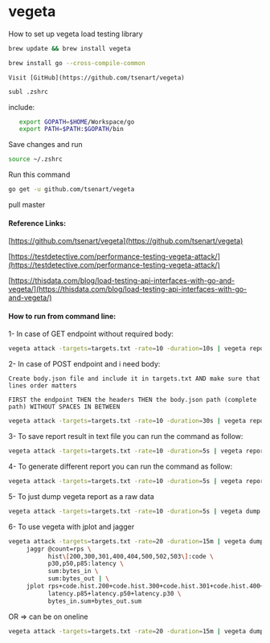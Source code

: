 # vegeta
How to set up vegeta load testing library

```bash
brew update && brew install vegeta
```
```bash
brew install go --cross-compile-common
```
```text
Visit [GitHub](https://github.com/tsenart/vegeta)
```
```bash
subl .zshrc
```
   include: 
```bash
   export GOPATH=$HOME/Workspace/go
   export PATH=$PATH:$GOPATH/bin
```

Save changes and run
```bash
source ~/.zshrc
```
Run this command 
```bash
go get -u github.com/tsenart/vegeta
```
pull master



#### Reference Links:

[https://github.com/tsenart/vegeta](https://github.com/tsenart/vegeta)

[https://testdetective.com/performance-testing-vegeta-attack/](https://testdetective.com/performance-testing-vegeta-attack/)

[https://thisdata.com/blog/load-testing-api-interfaces-with-go-and-vegeta/](https://thisdata.com/blog/load-testing-api-interfaces-with-go-and-vegeta/)


#### How to run from command line:

1- In case of GET endpoint without required body:

```bash
vegeta attack -targets=targets.txt -rate=10 -duration=10s | vegeta report
```

2- In case of POST endpoint and i need body:

`Create body.json file and include it in targets.txt AND make sure that lines order matters`

`FIRST the endpoint THEN the headers THEN the body.json path (complete path) WITHOUT SPACES IN BETWEEN`

```bash
vegeta attack -targets=targets.txt -rate=10 -duration=30s | vegeta report
```

3- To save report result in text file you can run the command as follow:

```bash
vegeta attack -targets=targets.txt -rate=10 -duration=5s | vegeta report > anas.bin
```

4- To generate different report you can run the command as follow:

```bash
vegeta attack -targets=targets.txt -rate=10 -duration=5s | vegeta report -reporter=json
```

5- To just dump vegeta report as a raw data

```bash
vegeta attack -targets=targets.txt -rate=10 -duration=5s | vegeta dump
```

6- To use vegeta with jplot and jagger

```bash
vegeta attack -targets=targets.txt -rate=20 -duration=15m | vegeta dump | \
     jaggr @count=rps \
           hist\[200,300,301,400,404,500,502,503\]:code \
           p30,p50,p85:latency \
           sum:bytes_in \
           sum:bytes_out | \
     jplot rps+code.hist.200+code.hist.300+code.hist.301+code.hist.400+code.hist.404+code.hist.500+code.hist.502+code.hist.503 \
           latency.p85+latency.p50+latency.p30 \
           bytes_in.sum+bytes_out.sum
```

OR => can be on oneline

```bash
vegeta attack -targets=targets.txt -rate=20 -duration=15m | vegeta dump | jaggr @count=rps hist\[200,300,301,400,404,500,502,503\]:code p30,p50,p85:latency sum:bytes_in sum:bytes_out | jplot rps+code.hist.200+code.hist.400+code.hist.404+code.hist.500+code.hist.502+code.hist.503 latency.p85+latency.p50+latency.p30 bytes_in.sum+bytes_out.sum
```
